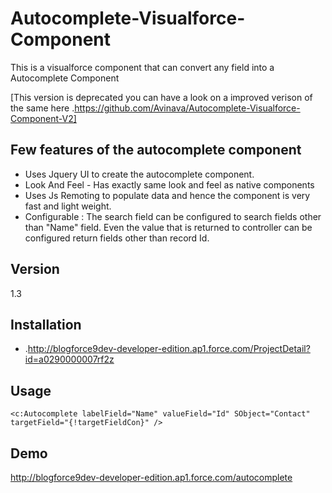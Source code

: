 Autocomplete-Visualforce-Component
=========

This is a visualforce component that can convert any field into a Autocomplete Component

[This version is deprecated you can have a look on a improved verison of the same here .https://github.com/Avinava/Autocomplete-Visualforce-Component-V2]

Few features of the autocomplete component
-

* Uses Jquery UI to create the autocomplete component.
* Look And Feel - Has exactly same look and feel as native components
* Uses Js Remoting to populate data and hence the component is very fast and light weight.
* Configurable : The search field can be configured to search fields other than "Name" field. Even the value that is returned to controller can be configured return fields other than record Id.

Version
-

1.3


Installation
--------------

* .http://blogforce9dev-developer-edition.ap1.force.com/ProjectDetail?id=a0290000007rf2z


Usage
-
    <c:Autocomplete labelField="Name" valueField="Id" SObject="Contact" targetField="{!targetFieldCon}" /> 
    
Demo
-
http://blogforce9dev-developer-edition.ap1.force.com/autocomplete
  
    
